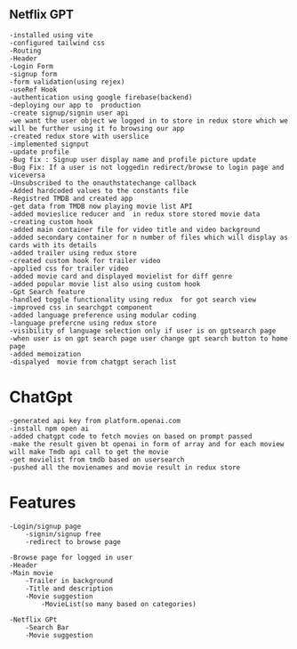  ## Netflix GPT
    -installed using vite
    -configured tailwind css
    -Routing
    -Header
    -Login Form
    -signup form
    -form validation(using rejex)
    -useRef Hook
    -authentication using google firebase(backend)
    -deploying our app to  production
    -create signup/signin user api
    -we want the user object we logged in to store in redux store which we will be further using it fo browsing our app
    -created redux store with userslice
    -implemented signput
    -update profile
    -Bug fix : Signup user display name and profile picture update
    -Bug Fix: If a user is not loggedin redirect/browse to login page and viceversa
    -Unsubscribed to the onauthstatechange callback
    -Added hardcoded values to the constants file
    -Registred TMDB and created app
    -get data from TMDB now playing movie list API
    -added movieslice reducer and  in redux store stored movie data
    -creating custom hook
    -added main container file for video title and video background
    -added secondary container for n number of files which will display as cards with its details
    -added trailer using redux store
    -created custom hook for trailer video
    -applied css for trailer video
    -added movie card and displayed movielist for diff genre
    -added popular movie list also using custom hook
    -Gpt Search feature
    -handled toggle functionality using redux  for got search view
    -improved css in searchgpt component
    -added language preference using modular coding
    -language prefercne using redux store
    -visibility of language selection only if user is on gptsearch page
    -when user is on gpt search page user change gpt search button to home page
    -added memoization
    -dispalyed  movie from chatgpt serach list

# ChatGpt
    -generated api key from platform.openai.com
    -install npm open ai
    -added chatgpt code to fetch movies on based on prompt passed
    -make the result given bt openai in form of array and for each moview will make Tmdb api call to get the movie 
    -get movielist from tmdb based on usersearch
    -pushed all the movienames and movie result in redux store


# Features

    -Login/signup page
        -signin/signup free
        -redirect to browse page

    -Browse page for logged in user
    -Header
    -Main movie
        -Trailer in background
        -Title and description
        -Movie suggestion
            -MovieList(so many based on categories)

    -Netflix GPt
        -Search Bar
        -Movie suggestion
